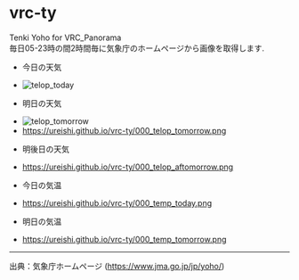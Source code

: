 # vrc-ty
Tenki Yoho for VRC_Panorama  
毎日05-23時の間2時間毎に気象庁のホームページから画像を取得します.
* 今日の天気
+ ![telop_today](https://ureishi.github.io/vrc-ty/000_telop_today.png "今日の天気")
* 明日の天気
+ ![telop_tomorrow](https://ureishi.github.io/vrc-ty/000_telop_tomorrow.png "明日の天気")
+ <https://ureishi.github.io/vrc-ty/000_telop_tomorrow.png>
* 明後日の天気
+ <https://ureishi.github.io/vrc-ty/000_telop_aftomorrow.png>
* 今日の気温
+ <https://ureishi.github.io/vrc-ty/000_temp_today.png>
* 明日の気温
+ <https://ureishi.github.io/vrc-ty/000_temp_tomorrow.png>
---
出典：気象庁ホームページ (<https://www.jma.go.jp/jp/yoho/>)
